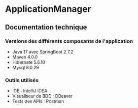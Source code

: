 # ApplicationManager

## Documentation technique
### Versions des différents composants de l'application
- Java 17 avec SpringBoot 2.7.2
- Maven 4.0.0
- Hibernate 5.6.10
- Mysql 8.0.29

### Outils utilisés 
- IDE : IntelliJ IDEA
- Visualiseur de BDD : DBeaver
- Tests des APIs : Postman
